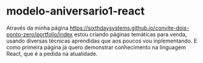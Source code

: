 # modelo-aniversario1-react
Através da minha página https://sixthdaysystems.github.io/convite-dois-ponto-zero/portfolio/index estou criando páginas temáticas para venda, usando diversas técnicas aprendidas que aos poucos vou inplementando. E como primeira página já quero demonstrar conhecimento na linguagem React, que é a pedida na atualidade.
